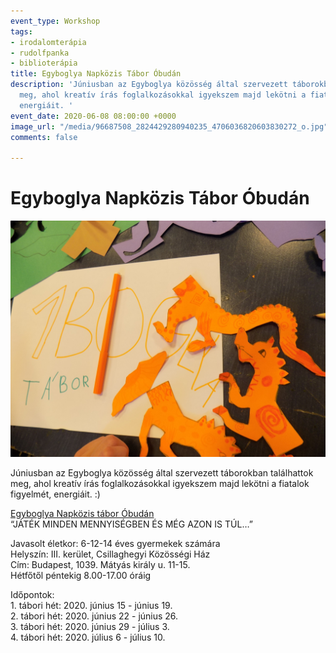 ```yaml
---
event_type: Workshop
tags:
- irodalomterápia
- rudolfpanka
- biblioterápia
title: Egyboglya Napközis Tábor Óbudán
description: 'Júniusban az Egyboglya közösség által szervezett táborokban találhattok
  meg, ahol kreatív írás foglalkozásokkal igyekszem majd lekötni a fiatalok figyelmét,
  energiáit. '
event_date: 2020-06-08 08:00:00 +0000
image_url: "/media/96687508_2824429280940235_4706036820603830272_o.jpg"
comments: false

---
```

# Egyboglya Napközis Tábor Óbudán

![](/media/96687508_2824429280940235_4706036820603830272_o.jpg)

Júniusban az Egyboglya közösség által szervezett táborokban találhattok meg, ahol kreatív írás foglalkozásokkal igyekszem majd lekötni a fiatalok figyelmét, energiáit. :)

[Egyboglya Napközis tábor Óbudán](https://www.facebook.com/events/665215904224085/)  
“JÁTÉK MINDEN MENNYISÉGBEN ÉS MÉG AZON IS TÚL…”  
  
Javasolt életkor: 6-12-14 éves gyermekek számára  
Helyszín: III. kerület, Csillaghegyi Közösségi Ház  
Cím: Budapest, 1039. Mátyás király u. 11-15.  
Hétfőtől péntekig 8.00-17.00 óráig  
  
Időpontok:  
1\. tábori hét: 2020. június 15 - június 19.  
2\. tábori hét: 2020. június 22 - június 26.  
3\. tábori hét: 2020. június 29 - július 3.  
4\. tábori hét: 2020. július 6 - július 10.